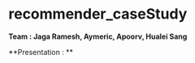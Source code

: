 # recommender_caseStudy

**Team : Jaga Ramesh, Aymeric, Apoorv, Hualei Sang**

**Presentation : **




